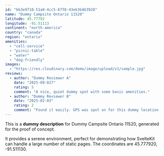 ```yaml
---
id: "bb3e9710-51a0-4cc5-87f0-43eb3b463928"
name: "Dummy Campsite Ontario 11520"
latitude: 45.77792
longitude: -91.51113
continent: "north-america"
country: "canada"
region: "ontario"
amenities:
  - "cell-service"
  - "picnic-table"
  - "water"
  - "dog-friendly"
images:
  - "https://res.cloudinary.com/demo/image/upload/v1/sample.jpg"
reviews:
  - author: "Dummy Reviewer A"
    date: "2025-09-027"
    rating: 5
    comment: "A nice, quiet dummy spot with some basic amenities."
  - author: "Dummy Reviewer B"
    date: "2025-02-03"
    rating: 2
    comment: "Found it easily. GPS was spot on for this dummy location."
---
```


This is a **dummy description** for Dummy Campsite Ontario 11520, generated for the proof of concept.

It provides a serene environment, perfect for demonstrating how SvelteKit can handle a large number of static pages. The coordinates are 45.777920, -91.511130.
